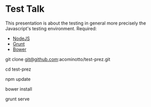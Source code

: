 Test Talk
=========

This presentation is about the testing in general more precisely the Javascript's testing environment.
Required:
+ [NodeJS](http://nodejs.org/)
+ [Grunt](http://gruntjs.com/)
+ [Bower](https://github.com/bower/bower)

git clone git@github.com:acominotto/test-prez.git

cd test-prez

npm update

bower install

grunt serve
